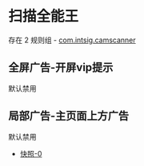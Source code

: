 # 扫描全能王

存在 2 规则组 - [com.intsig.camscanner](/src/apps/com.intsig.camscanner.ts)

## 全屏广告-开屏vip提示

默认禁用

## 局部广告-主页面上方广告

默认禁用

- [快照-0](https://i.gkd.li/import/12668813)
